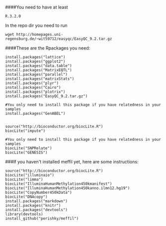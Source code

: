 ####You need to have at least 
```
R.3.2.0
```

In the repo dir you need to run
```
wget http://homepages.uni-regensburg.de/~wit59712/easyqc/EasyQC_9.2.tar.gz
```

####These are the Rpackages you need:
```
install.packages("lattice")
install.packages("ggplot2") 
install.packages("data.table")
install.packages("MatrixEQTL")
install.packages("parallel")
install.packages("matrixStats")
install.packages("plyr")
install.packages("Cairo")
install.packages("plotrix")
install.packages("EasyQC_9.2.tar.gz")

#You only need to install this package if you have relatedness in your samples
install.packages("GenABEL") 


source("http://bioconductor.org/biocLite.R")
biocLite("impute")

#You only need to install this package if you have relatedness in your samples
biocLite("SNPRelate")
biocLite("GENESIS")

```

###If you haven't installed meffil yet, here are some instructions:
```
source("http://bioconductor.org/biocLite.R")
biocLite("illuminaio")
biocLite("limma")
biocLite("IlluminaHumanMethylation450kmanifest")
biocLite("IlluminaHumanMethylation450kanno.ilmn12.hg19")
biocLite("CopyNumber450kData")
biocLite("DNAcopy")
install.packages("markdown")
install.packages("knitr")
install.packages("devtools")
library(devtools)
install_github("perishky/meffil")
```